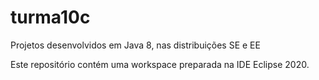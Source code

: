 # turma10c
Projetos desenvolvidos em Java 8, nas distribuições SE e EE

Este repositório contém uma workspace preparada na IDE Eclipse 2020.

